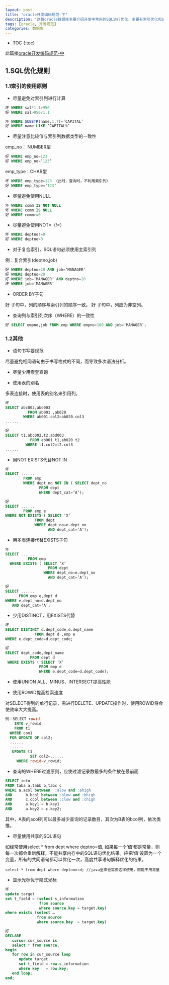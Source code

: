 ```yaml
---
layout: post
title: "oracle开发编码规范-下"
description: "这篇oracle数据库主要介绍开发中常用的SQL进行优化，主要有索引优化和SQL语句的优化"
tags: [oracle, 开发规范]
categories: 数据库
---
```


* TOC
{:toc}

此篇接[oracle开发编码规范-中](/blog/oracle/oracle开发编码规范-中/)

## 1.SQL优化规则

### 1.1索引的使用原则

- 尽量避免对索引列进行计算

```sql
坏 WHERE sal*1.1>950
好 WHERE sal>950/1.1
```

```sql
坏 WHERE SUBSTR(name,1,7)=’CAPITAL’
好 WHERE name LIKE ‘CAPITAL%’
```

- 尽量注意比较值与索引列数据类型的一致性

emp_no： NUMBER型

```sql
好 WHERE emp_no=123
好 WHERE emp_no=’123’
```

emp_type：CHAR型

```sql
坏 WHERE emp_type=123 （此时，查询时，不利用索引列）
好 WHERE emp_type=’123’
```

- 尽量避免使用NULL

```sql
坏 WHERE comm IS NOT NULL
坏 WHERE comm IS NULL
好 WHERE comm>=0
```

- 尽量避免使用NOT=（!=）

```sql
坏 WHERE deptno!=0
好 WHERE deptno>0
```

- 对于复合索引，SQL语句必须使用主索引列

例：复合索引(deptno,job)

```sql
好 WHERE deptno=20 AND job=’MANAGER’
好 WHERE deptno=20
好 WHERE job=’MANAGER’ AND deptno=20
坏 WHERE job=’MANAGER’
```

- ORDER BY子句

好 子句中，列的顺序与索引列的顺序一致。
好 子句中，列应为非空列。

- 查询列与索引列次序（WHERE）的一致性

```sql
好 SELECT empno,job FROM emp WHERE empno<100 AND job=’MANAGER’;
```

### 1.2其他

- 语句书写要规范

尽量避免相同语句由于书写格式的不同，而导致多次语法分析。

- 尽量少用嵌套查询

- 使用表的别名

多表连接时，使用表的别名来引用列。

```sql
坏
SELECT abc002,abd003
          FROM ab001 ,ab020
        WHERE ab001.col2=ab020.col3
......
```

```sql
好
SELECT t1.abc002,t2.abd003
           FROM ab001 t1,ab020 t2
         WHERE t1.col2=t2.col3
......
```

- 用NOT EXISTS代替NOT IN

```sql
坏
SELECT ......
        FROM emp
        WHERE dept_no NOT IN ( SELECT dept_no
               FROM dept
               WHERE dept_cat=’A’);

好
SELECT ......
        FROM emp e
WHERE NOT EXISTS ( SELECT ‘X’
             FROM dept
             WHERE dept_no=e.dept_no
                   AND dept_cat=’A’);
```

- 用多表连接代替EXISTS子句

```sql
坏
SELECT ......
          FROM emp
  WHERE EXISTS ( SELECT ‘X’
                   FROM dept
                 WHERE dept_no=e.dept_no
                   AND dept_cat=’A’);

好
SELECT ......
      FROM emp e,dept d
WHERE e.dept_no=d.dept_no
   AND dept_cat=’A’;
```

- 少用DISTINCT，用EXISTS代替

```sql
坏
SELECT DISTINCT d.dept_code,d.dept_name
             FROM dept d ,emp e
WHERE e.dept_code=d.dept_code;

好
SELECT dept_code,dept_name
           FROM dept d
 WHERE EXISTS ( SELECT ‘X’
               FROM emp e
               WHERE e.dept_code=d.dept_code);
```

- 使用UNION ALL、MINUS、INTERSECT提高性能

- 使用ROWID提高检索速度

对SELECT得到的单行记录，需进行DELETE、UPDATE操作时，使用ROWID将会使效率大大提高。

```sql
例：SELECT rowid
    INTO v_rowid
    FROM t1
  WHERE con1
  FOR UPDATE OF col2;
  ......
  ......
   UPDATE t1
           SET col2=......
     WHERE rowid=v_rowid;
```

- 查询的WHERE过滤原则，应使过滤记录数最多的条件放在最前面

```sql
SELECT info
FROM taba a,tabb b,tabc c
WHERE a.acol between  :alow and :ahigh
AND      b.bcol between :blow and :bhigh
AND      c.ccol between :clow and :chigh
AND      a.key1 = b.key1
AND      a.key2 = c.key2;
```
其中，A表的acol列可以最多减少查询的记录数目，其次为B表的bcol列，依次类推。

- 尽量使用共享的SQL语句

如经常使用select * from dept where deptno=值, 如果每一个‘值’都是常量，则每一次都会重新解释，不能共享内存中的SQL语句优化结果。应把‘值’设置为一个变量，所有的共同语句都可以优化一次，高度共享语句解释优化的结果。

    select * from dept where deptno=:d; //java里面也需要这样使用，而能不用常量

- 显示光标优于隐式光标

```sql
坏
update target
set t_field = (select s_information
               from source
               where source.key = target.key)
where exists (select …
              from source
              where source.key  = target.key)

好
DECLARE
   cursor cur_source is
   select * from source;
begin
   for row in cur_source loop
      update target
      set t_field = row.s_information
      where key   = row.key;
   end loop;
end;
```










